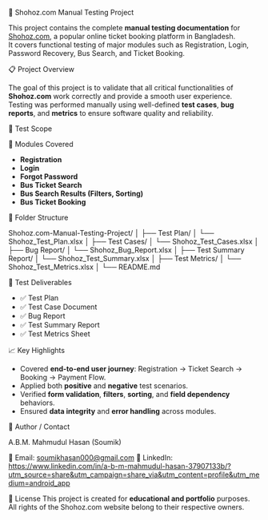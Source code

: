🚌 Shohoz.com Manual Testing Project

This project contains the complete **manual testing documentation** for [Shohoz.com](https://www.shohoz.com), a popular online ticket booking platform in Bangladesh.  
It covers functional testing of major modules such as Registration, Login, Password Recovery, Bus Search, and Ticket Booking.



 📋 Project Overview

The goal of this project is to validate that all critical functionalities of **Shohoz.com** work correctly and provide a smooth user experience.  
Testing was performed manually using well-defined **test cases**, **bug reports**, and **metrics** to ensure software quality and reliability.



🧠 Test Scope

🔹 Modules Covered
- **Registration**
- **Login**
- **Forgot Password**
- **Bus Ticket Search**
- **Bus Search Results (Filters, Sorting)**
- **Bus Ticket Booking**

  

📂 Folder Structure

Shohoz.com-Manual-Testing-Project/
│
├── Test Plan/
│ └── Shohoz_Test_Plan.xlsx
│
├── Test Cases/
│ └── Shohoz_Test_Cases.xlsx
│
├── Bug Report/
│ └── Shohoz_Bug_Report.xlsx
│
├── Test Summary Report/
│ └── Shohoz_Test_Summary.xlsx
│
├── Test Metrics/
│ └── Shohoz_Test_Metrics.xlsx
│
└── README.md



🧪 Test Deliverables
- ✅ Test Plan  
- ✅ Test Case Document  
- ✅ Bug Report  
- ✅ Test Summary Report  
- ✅ Test Metrics Sheet  



📈 Key Highlights
- Covered **end-to-end user journey**: Registration → Ticket Search → Booking → Payment Flow.
- Applied both **positive** and **negative** test scenarios.
- Verified **form validation**, **filters**, **sorting**, and **field dependency** behaviors.
- Ensured **data integrity** and **error handling** across modules.



👤 Author / Contact

A.B.M. Mahmudul Hasan (Soumik)

📧 Email: soumikhasan000@gmail.com
🔗 LinkedIn: https://www.linkedin.com/in/a-b-m-mahmudul-hasan-37907133b/?utm_source=share&utm_campaign=share_via&utm_content=profile&utm_medium=android_app



📜 License
This project is created for **educational and portfolio** purposes.  
All rights of the Shohoz.com website belong to their respective owners.


